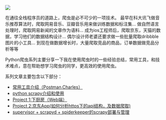 ![](http://www.treselle.com/wp-content/uploads/freshizer/1baed853c082fe88880a8215d4cd0bb2_phython-with-Scarpy-863-430-c.jpg)

在通往全栈程序员的道路上，爬虫是必不可少的一项技术。
最早在科大讯飞做音乐推荐算法时，爬取网易音乐、豆瓣音乐用来做训练数据和标注集...
做自然语言处理时，爬取网易新闻的文章作为语料...
成为ios工程师后，爬取京东，天猫的数据，学习他们的数据结构设计...
偶尔设计师老婆还要求做一些批量爬取dribbble图片的小工具...
到现在做数据增长时，大量爬取竞品的商品，订单数据做竞品分析等等

Python爬虫系列主要分享一下我在使用爬虫时的一些经验总结，常用工具，和技术难点，意在帮助想学习爬虫的同学，更高效的使用爬虫。

系列文章主要包含以下部分：
* [常用工具介绍（Postman,Charles）](http://www.jianshu.com/p/4dfaf01aa41f)
* [python scrapy介绍和使用](http://www.jianshu.com/p/bf4198b224be)
* [Project 1:下厨房（Web端）](http://www.jianshu.com/p/acbf4a2089f0)
* [Project 2:京东App(如何分析https下的api结构，及数据爬取)](http://www.jianshu.com/p/948d67cfb9b2)
* [supervisor + scrapyd + spiderkeeper的scrapy部署与管理](http://www.jianshu.com/p/c0de29466732)
